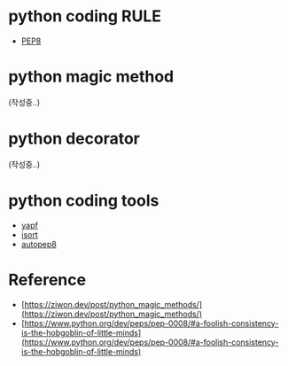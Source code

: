 # python coding RULE
- [PEP8](https://github.com/jjeamin/obJDetection/blob/master/docs/PEP8.md) 

# python magic method

(작성중..)

# python decorator

(작성중..)

# python coding tools
- [yapf](https://github.com/google/yapf)
- [isort](https://github.com/timothycrosley/isort)
- [autopep8](https://github.com/hhatto/autopep8)

# Reference
- [https://ziwon.dev/post/python_magic_methods/](https://ziwon.dev/post/python_magic_methods/)
- [https://www.python.org/dev/peps/pep-0008/#a-foolish-consistency-is-the-hobgoblin-of-little-minds](https://www.python.org/dev/peps/pep-0008/#a-foolish-consistency-is-the-hobgoblin-of-little-minds)